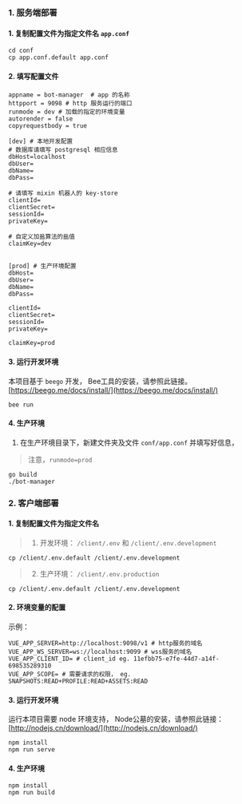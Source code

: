
### 1. 服务端部署

#### 1. 复制配置文件为指定文件名 `app.conf`
```shell script
cd conf
cp app.conf.default app.conf
```

#### 2. 填写配置文件
```shell script
appname = bot-manager  # app 的名称
httpport = 9098 # http 服务运行的端口
runmode = dev # 加载的指定的环境变量
autorender = false
copyrequestbody = true

[dev] # 本地开发配置
# 数据库请填写 postgresql 相应信息
dbHost=localhost  
dbUser= 
dbName=
dbPass=

# 请填写 mixin 机器人的 key-store
clientId=
clientSecret=
sessionId=
privateKey=

# 自定义加盐算法的盐值
claimKey=dev


[prod] # 生产环境配置
dbHost=
dbUser=
dbName=
dbPass=

clientId=
clientSecret=
sessionId=
privateKey=

claimKey=prod
```

#### 3. 运行开发环境

本项目基于 `beego` 开发，
Bee工具的安装，请参照此链接。
[https://beego.me/docs/install/](https://beego.me/docs/install/) 

```shell script
bee run
```

#### 4. 生产环境

1. 在生产环境目录下，新建文件夹及文件 `conf/app.conf` 并填写好信息，
> 注意，`runmode=prod`
```shell script
go build 
./bot-manager
```

### 2. 客户端部署

#### 1. 复制配置文件为指定文件名
> 1. 开发环境： `/client/.env` 和 `/client/.env.development`
```shell script
cp /client/.env.default /client/.env.development
```
> 2. 生产环境： `/client/.env.production`
```shell script
cp /client/.env.default /client/.env.development
```

#### 2. 环境变量的配置

示例：
```shell script
VUE_APP_SERVER=http://localhost:9098/v1 # http服务的域名
VUE_APP_WS_SERVER=ws://localhost:9099 # wss服务的域名
VUE_APP_CLIENT_ID= # client_id eg. 11efbb75-e7fe-44d7-a14f-698535289310
VUE_APP_SCOPE= # 需要请求的权限， eg. SNAPSHOTS:READ+PROFILE:READ+ASSETS:READ
```

#### 3. 运行开发环境

运行本项目需要 node 环境支持， 
Node公墓的安装，请参照此链接：
[http://nodejs.cn/download/](http://nodejs.cn/download/)

```shell script
npm install
npm run serve
```

#### 4. 生产环境
```shell script
npm install
npm run build
```
